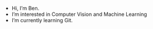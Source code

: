 - Hi, I’m Ben.
- I’m interested in Computer Vision and Machine Learning
- I’m currently learning Git.

<!---
AdStellae/AdStellae is a ✨ special ✨ repository because its `README.md` (this file) appears on your GitHub profile.
You can click the Preview link to take a look at your changes.
--->
